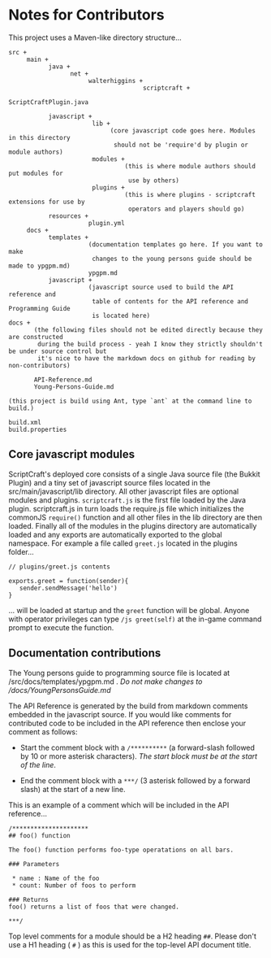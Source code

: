 # Notes for Contributors

This project uses a Maven-like directory structure...

    src +
         main +
               java +
                     net +
                          walterhiggins + 
                                         scriptcraft +
                                                       ScriptCraftPlugin.java

               javascript +
                           lib +
                                (core javascript code goes here. Modules in this directory
                                 should not be 'require'd by plugin or module authors)
                           modules + 
                                    (this is where module authors should put modules for 
                                     use by others)
                           plugins +
                                    (this is where plugins - scriptcraft extensions for use by 
                                     operators and players should go) 
               resources +
                          plugin.yml
         docs +
               templates +
                          (documentation templates go here. If you want to make 
                           changes to the young persons guide should be made to ypgpm.md)
                          ypgpm.md
               javascript +
                          (javascript source used to build the API reference and
                           table of contents for the API reference and Programming Guide
                           is located here)
    docs +
           (the following files should not be edited directly because they are constructed
            during the build process - yeah I know they strictly shouldn't be under source control but
            it's nice to have the markdown docs on github for reading by non-contributors)

           API-Reference.md
           Young-Persons-Guide.md

    (this project is build using Ant, type `ant` at the command line to build.)

    build.xml
    build.properties

## Core javascript modules

ScriptCraft's deployed core consists of a single Java source file (the
Bukkit Plugin) and a tiny set of javascript source files located in
the src/main/javascript/lib directory. All other javascript files are
optional modules and plugins. `scriptcraft.js` is the first file
loaded by the Java plugin. scriptcraft.js in turn loads the require.js
file which initializes the commonJS `require()` function and all other
files in the lib directory are then loaded. Finally all of the modules
in the plugins directory are automatically loaded and any exports are
automatically exported to the global namespace. For example a file
called `greet.js` located in the plugins folder...

    // plugins/greet.js contents

    exports.greet = function(sender){ 
       sender.sendMessage('hello') 
    }

... will be loaded at startup and the `greet` function will be
global. Anyone with operator privileges can type `/js greet(self)` at
the in-game command prompt to execute the function.

## Documentation contributions

The Young persons guide to programming source file is located at
/src/docs/templates/ypgpm.md . *Do not make changes to
/docs/YoungPersonsGuide.md*

The API Reference is generated by the build from markdown comments
embedded in the javascript source. If you would like comments for
contributed code to be included in the API reference then enclose your
comment as follows:

 * Start the comment block with a `/**********` (a forward-slash
   followed by 10 or more asterisk characters). *The start block must
   be at the start of the line*.

 * End the comment block with a `***/` (3 asterisk followed by a
   forward slash) at the start of a new line.

This is an example of a comment which will be included in the API reference...

    /*********************
    ## foo() function

    The foo() function performs foo-type operatations on all bars.
    
    ### Parameters

     * name : Name of the foo
     * count: Number of foos to perform

    ### Returns
    foo() returns a list of foos that were changed.

    ***/

Top level comments for a module should be a H2 heading `##`. Please
don't use a H1 heading ( `#` ) as this is used for the top-level API
document title.
